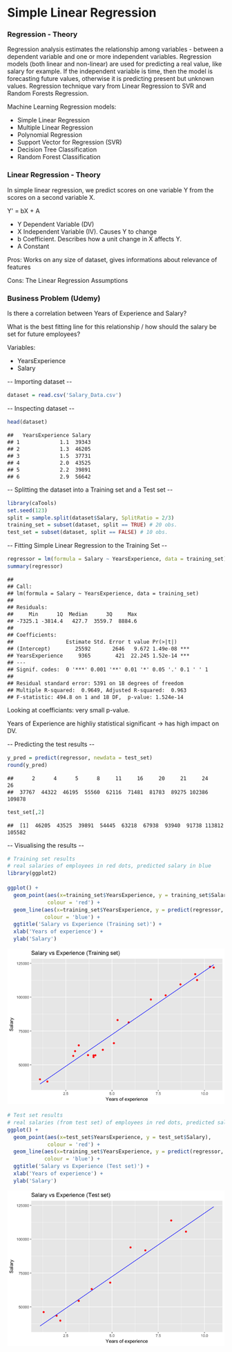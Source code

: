 # Simple Linear Regression


### Regression - Theory
Regression analysis estimates the relationship among variables - between a dependent variable and one or more independent variables.
Regression models (both linear and non-linear) are used for predicting a real value, like salary for example. If the independent variable is time, then the model is forecasting future values, otherwise it is predicting present but unknown values. Regression technique vary from Linear Regression to SVR and Random Forests Regression.

Machine Learning Regression models:

* Simple Linear Regression
* Multiple Linear Regression
* Polynomial Regression
* Support Vector for Regression (SVR)
* Decision Tree Classification
* Random Forest Classification

### Linear Regression - Theory

In simple linear regression, we predict scores on one variable Y from the scores on a second variable X. 

Y' = bX + A

* Y Dependent Variable (DV)
* X Independent Variable (IV). Causes Y to change
* b Coefficient. Describes how a unit change in X affects Y.
* A Constant

Pros: Works on any size of dataset, gives informations about relevance of features

Cons: The Linear Regression Assumptions


### Business Problem (Udemy)

Is there a correlation between Years of Experience and Salary?

What is the best fitting line for this relationship / how should the salary be set for future employees?

Variables:
- YearsExperience
- Salary

-- Importing dataset -- 

```r
dataset = read.csv('Salary_Data.csv')
```

-- Inspecting dataset -- 

```r
head(dataset)
```

```
##   YearsExperience Salary
## 1             1.1  39343
## 2             1.3  46205
## 3             1.5  37731
## 4             2.0  43525
## 5             2.2  39891
## 6             2.9  56642
```
  
-- Splitting the dataset into a Training set and a Test set  -- 

```r
library(caTools)
set.seed(123)
split = sample.split(dataset$Salary, SplitRatio = 2/3)
training_set = subset(dataset, split == TRUE) # 20 obs.
test_set = subset(dataset, split == FALSE) # 10 obs.
```

-- Fitting Simple Linear Regression to the Training Set -- 

```r
regressor = lm(formula = Salary ~ YearsExperience, data = training_set)
summary(regressor)
```

```
## 
## Call:
## lm(formula = Salary ~ YearsExperience, data = training_set)
## 
## Residuals:
##     Min      1Q  Median      3Q     Max 
## -7325.1 -3814.4   427.7  3559.7  8884.6 
## 
## Coefficients:
##                 Estimate Std. Error t value Pr(>|t|)    
## (Intercept)        25592       2646   9.672 1.49e-08 ***
## YearsExperience     9365        421  22.245 1.52e-14 ***
## ---
## Signif. codes:  0 '***' 0.001 '**' 0.01 '*' 0.05 '.' 0.1 ' ' 1
## 
## Residual standard error: 5391 on 18 degrees of freedom
## Multiple R-squared:  0.9649,	Adjusted R-squared:  0.963 
## F-statistic: 494.8 on 1 and 18 DF,  p-value: 1.524e-14
```
Looking at coefficiants: very small p-value.

Years of Experience are highliy statistical significant -> has high impact on DV.

-- Predicting the test results --

```r
y_pred = predict(regressor, newdata = test_set)
round(y_pred)
```

```
##      2      4      5      8     11     16     20     21     24     26 
##  37767  44322  46195  55560  62116  71481  81783  89275 102386 109878
```

```r
test_set[,2]
```

```
##  [1]  46205  43525  39891  54445  63218  67938  93940  91738 113812 105582
```

-- Visualising the results -- 

```r
# Training set results
# real salaries of employees in red dots, predicted salary in blue
library(ggplot2)

ggplot() +
  geom_point(aes(x=training_set$YearsExperience, y = training_set$Salary),
             colour = 'red') +
  geom_line(aes(x=training_set$YearsExperience, y = predict(regressor, newdata = training_set)),
            colour = 'blue') +
  ggtitle('Salary vs Experience (Training set)') +
  xlab('Years of experience') + 
  ylab('Salary')
```

![](LinearRegression_files/figure-html/Visualisation-1.png)<!-- -->



```r
# Test set results
# real salaries (from test set) of employees in red dots, predicted salary in blue (trained on training set)
ggplot() +
  geom_point(aes(x=test_set$YearsExperience, y = test_set$Salary),
             colour = 'red') +
  geom_line(aes(x=training_set$YearsExperience, y = predict(regressor, newdata = training_set)),
            colour = 'blue') +
  ggtitle('Salary vs Experience (Test set)') +
  xlab('Years of experience') + 
  ylab('Salary')
```

![](LinearRegression_files/figure-html/Visualisation2-1.png)<!-- -->


